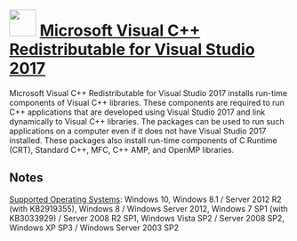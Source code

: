 # <img src="https://cdn.rawgit.com/chocolatey/chocolatey-coreteampackages/d8a28da83b3b9bf058e1fbbeed5ce74329b73245/icons/vcredist140.png" width="48" height="48"/> [Microsoft Visual C++ Redistributable for Visual Studio 2017](https://chocolatey.org/packages/vcredist2017)

Microsoft Visual C++ Redistributable for Visual Studio 2017 installs run-time components of Visual C++ libraries. These components are required to run C++ applications that are developed using Visual Studio 2017 and link dynamically to Visual C++ libraries. The packages can be used to run such applications on a computer even if it does not have Visual Studio 2017 installed. These packages also install run-time components of C Runtime (CRT), Standard C++, MFC, C++ AMP, and OpenMP libraries.

## Notes

[Supported Operating Systems](https://www.visualstudio.com/en-us/productinfo/vs2017-sysrequirements-vs): Windows 10, Windows 8.1 / Server 2012 R2 (with KB2919355), Windows 8 / Windows Server 2012, Windows 7 SP1 (with KB3033929) / Server 2008 R2 SP1, Windows Vista SP2 / Server 2008 SP2, Windows XP SP3 / Windows Server 2003 SP2
